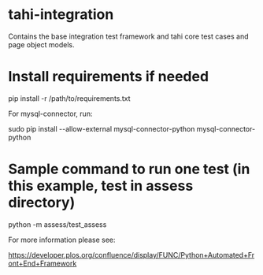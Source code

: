 # tahi-integration
Contains the base integration test framework and tahi core test cases and page object models. 

# Install requirements if needed

  pip install -r /path/to/requirements.txt

For mysql-connector, run:

  sudo pip install --allow-external mysql-connector-python mysql-connector-python

# Sample command to run one test (in this example, test in assess directory)

  python -m assess/test_assess
  
For more information please see:

https://developer.plos.org/confluence/display/FUNC/Python+Automated+Front+End+Framework
